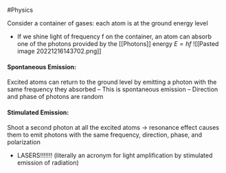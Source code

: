 #Physics 

Consider a container of gases: each atom is at the ground energy level
- If we shine light of frequency f on the container, an atom can absorb one of the photons provided by the [[Photons]] energy $E=hf$ 
![[Pasted image 20221216143702.png]]

#### Spontaneous Emission:
Excited atoms can return to the ground level by emitting a photon with the same frequency they absorbed
– This is spontaneous emission
– Direction and phase of photons are random

#### Stimulated Emission:
Shoot a second photon at all the excited atoms → resonance effect causes them to emit photons with the same frequency, direction, phase, and polarization
- LASERS!!!!!!! (literally an acronym for light amplification by stimulated emission of radiation)

